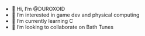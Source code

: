- 👋 Hi, I’m @DUROXOID
- 👀 I’m interested in game dev and physical computing
- 🌱 I’m currently learning C
- 💞️ I’m looking to collaborate on Bath Tunes

<!---
DUROXOID/DUROXOID is a ✨ special ✨ repository because its `README.md` (this file) appears on your GitHub profile.
You can click the Preview link to take a look at your changes.
--->
